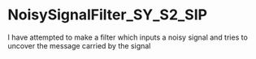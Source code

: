 # NoisySignalFilter_SY_S2_SIP
I have attempted to make a filter which inputs a noisy signal and tries to uncover the message carried by the signal

